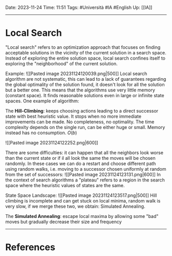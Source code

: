 Date: 2023-11-24
Time: 11:51
Tags: #Università #IA #English 
Up: [[IA]]

---
# Local Search

"Local search" refers to an optimization approach that focuses on finding acceptable solutions in the vicinity of the current solution in a search space. Instead of exploring the entire solution space, local search confines itself to exploring the "neighborhood" of the current solution.

Example:
![[Pasted image 20231124120039.png|500]]
Local search algorithm are not systematic, this can lead to a lack of guarantees regarding the global optimality of the solution found, it doesn't look for all the solution but a better one. This means that the algorithms use very little memory (constant space). It finds reasonable solutions even in large or infinite state spaces. One example of algorithm: 

The **Hill-Climbing**:
keeps choosing actions leading to a direct successor state with best heuristic value. It stops when no more immediate improvements can be made.
No completeness, no optimality.
The time complexity depends on the single run, can be either huge or small. Memory instead has no consumption. $O(b)$

![[Pasted image 20231124122252.png|600]]

There are some difficulties: it can happen that all the neighbors look worse than the current state or if il all look the same the moves will be chosen randomly. In these cases we can do a restart and choose different path using random walks, i.e. moving to a successor chosen uniformly at random from the set of successors:
![[Pasted image 20231124123131.png|600]]
In the context of search algorithms a "plateau" refers to a region in the search space where the heuristic values of states are the same.

State Space Landscape:
![[Pasted image 20231124123517.png|500]]
Hill climbing is incomplete and can get stuck on local minima, random walk is very slow, if we merge these two, we obtain: Simulated Annealing.

The **Simulated Annealing**:
escape local maxima by allowing some "bad" moves but gradually decrease their size and frequency


---
# References
